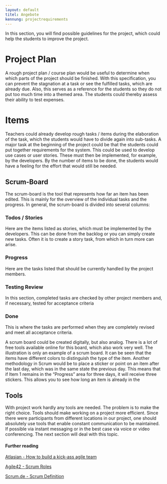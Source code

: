 ```yaml
---
layout: default
titel: Angebote
kennung: projectrequirements
---
```


In this section, you will find possible guidelines for the project, which could help the students to
improve the project.

# Project Plan

A rough project plan / course plan would be useful to determine when which parts of the project should be finished. With this specification, you can prevent the stagnation at a task or see the fulfilled tasks, which are already due. Also, this serves as a reference for the students so they do not put too much time into a themed area. The students could thereby assess their ability to test expenses.

# Items
Teachers could already develop rough tasks / items during the elaboration of the task, which the
students would have to divide again into sub-tasks. A major task at the beginning of the project could
be that the students could put together requirements for the system. This could be used to develop
use cases or user stories. These must then be implemented, for example, by the developers. By the
number of items to be done, the students would have a feeling for the effort that would still be
needed.


## Scrum-Board
The scrum-board is the tool that represents how far an item has been edited. This is mainly for the overview of the individual tasks and the progress. In general, the scrum-board is divided into several columns:

### Todos / Stories
Here are the items listed as stories, which must be implemented by the developers. This can be done
from the backlog or you can simply create new tasks. Often it is to create a story task, from which in
turn more can arise.

### Progress
Here are the tasks listed that should be currently handled by the project members.

### Testing Review
In this section, completed tasks are checked by other project members and, if necessary, tested for
acceptance criteria

### Done
This is where the tasks are performed when they are completely revised and meet all acceptance
criteria.

A scrum board could be created digitally, but also analog. There is a lot of free tools available online for this board, which also work very well. The illustration is only an example of a scrum board. It can be seen that the items have different colors to distinguish the type of the item. Another methodology in Scrum would be to place a sticker or point on an item after the last day, which was in the same state the previous day. This means that if Item 1 remains in the “Progress” area for three days, it will receive three stickers. This allows you to see how long an item is already in the

## Tools
With project work hardly any tools are needed. The problem is to make the right choice. Tools should
make working on a project more efficient. Since there were participants from different locations in
our project, one should absolutely use tools that enable constant communication to be maintained. If
possible via instant messaging or in the best case via voice or video conferencing. The next section
will deal with this topic.


#### Further reading
[Atlasian - How to build a kick-ass agile team](https://www.atlassian.com/agile/teams)

[Agile42 - Scrum Roles](http://www.agile42.com/en/agile-info-center/scrum-roles/)

[Scrum.de - Scrum Definition](https://www.scrum.de/scrum-definitionen/)

